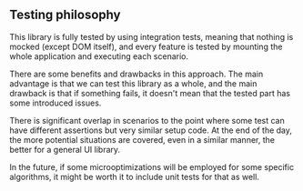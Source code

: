 ## Testing philosophy

This library is fully tested by using integration tests, meaning that nothing is mocked (except DOM itself), and every feature is tested by mounting the whole application and executing each scenario.

There are some benefits and drawbacks in this approach. The main advantage is that we can test this library as a whole, and the main drawback is that if something fails, it doesn't mean that the tested part has some introduced issues.

There is significant overlap in scenarios to the point where some test can have different assertions but very similar setup code. At the end of the day, the more potential situations are covered, even in a similar manner, the better for a general UI library.

In the future, if some microoptimizations will be employed for some specific algorithms, it might be worth it to include unit tests for that as well.